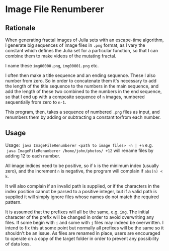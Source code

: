 # Image File Renumberer

## Rationale

When generating fractal images of Julia sets with an escape-time algorithm, I generate big sequences of image files in `.png` format, as I vary the constant which defines the Julia set for a particular function, so that I can combine them to make videos of the mutating fractal.

I name these `img00000.png`, `img00001.png` etc.

I often then make a title sequence and an ending sequence.   These I also number from zero.   So in order to concatenate them it's necessary to add the length of the title sequence to the numbers in the main sequence, and add the length of these two combined to the numbers in the end sequence, so that I end up with a composite sequence of `n` images, numbered sequentially from zero to `n-1`.

This program, then, takes a sequence of numbered `.png` files as input, and renumbers them by adding or subtracting a constant to/from each number.

## Usage

Usage:&nbsp; `java ImageFileRenumberer <path to image files> -n | +n`
e.g. &nbsp;`java ImageFileRenumberer /home/john/photos/ +12`
will rename files by adding 12 to each number.

All image indices need to be positive, so if `k` is the minimum index (usually zero), and the increment `n` is negative, the program will complain if `abs(n) < k`.

It will also complain if an invalid path is supplied, or if the characters in the index position cannot be parsed to a positive integer, but if a valid path is supplied it will simply ignore files whose names do not match the required pattern.

It is assumed that the prefixes will all be the same, e.g. `img`.   The initial character of the prefix will be changed in order to avoid overwriting any files.   If some begin with `i` and some with `j` files may indeed be overwritten.   I intend to fix this at some point but normally all prefixes will be the same so it shouldn't be an issue.   As files are renamed in place, users are encouraged to operate on a copy of the target folder in order to prevent any possibility of data loss. 
